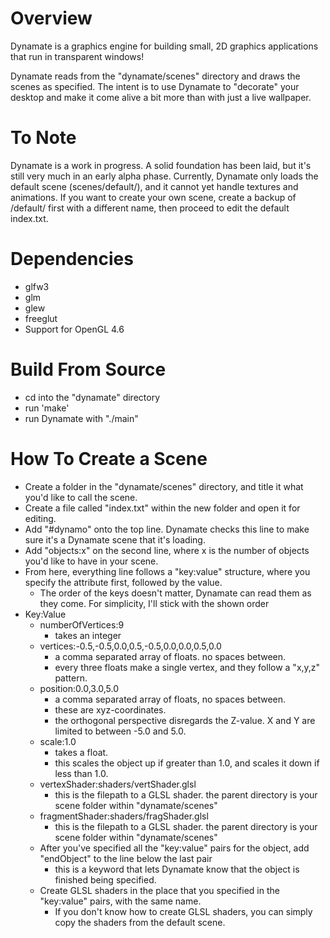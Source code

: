 # Overview

Dynamate is a graphics engine for building small, 2D graphics applications that run in transparent windows!

Dynamate reads from the "dynamate/scenes" directory and draws the scenes as specified. The intent is to use Dynamate to "decorate" your
desktop and make it come alive a bit more than with just a live wallpaper.

# To Note

Dynamate is a work in progress. A solid foundation has been laid, but it's still very much in an early alpha phase.
Currently, Dynamate only loads the default scene (scenes/default/), and it cannot yet handle textures and animations. If you want
to create your own scene, create a backup of /default/ first with a different name, then proceed to edit the default index.txt.

# Dependencies

- glfw3
- glm
- glew
- freeglut
- Support for OpenGL 4.6

# Build From Source

  - cd into the "dynamate" directory
  - run 'make'
  - run Dynamate with "./main"

# How To Create a Scene

  - Create a folder in the "dynamate/scenes" directory, and title it what you'd like to call the scene.
  - Create a file called "index.txt" within the new folder and open it for editing.
  - Add "#dynamo" onto the top line. Dynamate checks this line to make sure it's a Dynamate scene that it's loading.
  - Add "objects:x" on the second line, where x is the number of objects you'd like to have in your scene.
  - From here, everything line follows a "key:value" structure, where you specify the attribute first, followed by the value.
    - The order of the keys doesn't matter, Dynamate can read them as they come. For simplicity, I'll stick with the shown order
  - Key:Value
    - numberOfVertices:9
      - takes an integer
    - vertices:-0.5,-0.5,0.0,0.5,-0.5,0.0,0.0,0.5,0.0
      - a comma separated array of floats. no spaces between.
      - every three floats make a single vertex, and they follow a "x,y,z" pattern.
    - position:0.0,3.0,5.0
      - a comma separated array of floats, no spaces between.
      - these are xyz-coordinates.
      - the orthogonal perspective disregards the Z-value. X and Y are limited to between -5.0 and 5.0.
    - scale:1.0
      - takes a float.
      - this scales the object up if greater than 1.0, and scales it down if less than 1.0.
    - vertexShader:shaders/vertShader.glsl
      - this is the filepath to a GLSL shader. the parent directory is your scene folder within "dynamate/scenes"
    - fragmentShader:shaders/fragShader.glsl
      - this is the filepath to a GLSL shader. the parent directory is your scene folder within "dynamate/scenes"
    - After you've specified all the "key:value" pairs for the object, add "endObject" to the line below the last pair
      - this is a keyword that lets Dynamate know that the object is finished being specified.
    - Create GLSL shaders in the place that you specified in the "key:value" pairs, with the same name.
      - If you don't know how to create GLSL shaders, you can simply copy the shaders from the default scene.
